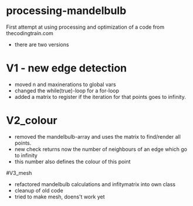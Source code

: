 # processing-mandelbulb
First attempt at using processing and optimization of a code from thecodingtrain.com

- there are two versions

# V1 - new edge detection
- moved n and maxinerations to global vars
- changed the while(true)-loop for a for-loop 
- added a matrix to register if the iteration for that points goes to infinity.

# V2_colour
- removed the mandelbulb-array and uses the matrix to find/render all points.
- new check returns now the number of neighbours of an edge which go to infinity
- this number also defines the colour of this point

#V3_mesh
- refactored mandelbulb calculations and infitymatrix into own class
- cleanup of old code
- tried to make mesh, doens't work yet
